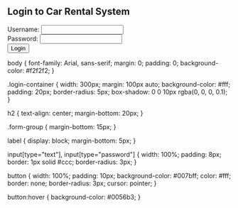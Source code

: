 <!DOCTYPE html>
<html lang="en">
<head>
  <meta charset="UTF-8">
  <meta name="viewport" content="width=device-width, initial-scale=1.0">
  <title>Car Rental System - Login</title>
  <link rel="stylesheet" href="styles.css">
</head>
<body>
  <div class="login-container">
    <h2>Login to Car Rental System</h2>
    <form action="login.php" method="post">
      <div class="form-group">
        <label for="username">Username:</label>
        <input type="text" id="username" name="username" required>
      </div>
      <div class="form-group">
        <label for="password">Password:</label>
        <input type="password" id="password" name="password" required>
      </div>
      <button type="submit">Login</button>
    </form>
  </div>
</body>
</html>

body {
  font-family: Arial, sans-serif;
  margin: 0;
  padding: 0;
  background-color: #f2f2f2;
}

.login-container {
  width: 300px;
  margin: 100px auto;
  background-color: #fff;
  padding: 20px;
  border-radius: 5px;
  box-shadow: 0 0 10px rgba(0, 0, 0, 0.1);
}

h2 {
  text-align: center;
  margin-bottom: 20px;
}

.form-group {
  margin-bottom: 15px;
}

label {
  display: block;
  margin-bottom: 5px;
}

input[type="text"],
input[type="password"] {
  width: 100%;
  padding: 8px;
  border: 1px solid #ccc;
  border-radius: 3px;
}

button {
  width: 100%;
  padding: 10px;
  background-color: #007bff;
  color: #fff;
  border: none;
  border-radius: 3px;
  cursor: pointer;
}

button:hover {
  background-color: #0056b3;
}
